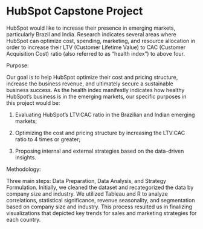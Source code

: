 # HubSpot Capstone Project

HubSpot would like to increase their presence in emerging markets, particularly Brazil and India. Research indicates several areas where HubSpot can optimize cost, spending, marketing, and resource allocation in order to increase their LTV (Customer Lifetime Value) to CAC (Customer Acquisition Cost) ratio (also referred to as “health index”) to above four. 

Purpose:

Our goal is to help HubSpot optimize their cost and pricing structure, increase the business revenue, and ultimately secure a sustainable business success. As the health index manifestly indicates how healthy HubSpot’s business is in the emerging markets, our specific purposes in this project would be: 

1) Evaluating HubSpot’s LTV:CAC ratio in the Brazilian and Indian emerging markets;

2) Optimizing the cost and pricing structure by increasing the LTV:CAC ratio to 4 times or greater; 

3) Proposing internal and external strategies based on the data-driven insights.

Methodology: 

Three main steps: Data Preparation, Data Analysis, and Strategy Formulation. Initially, we cleaned the dataset and recategorized the data by company size and industry. We utilized Tableau and R to analyze correlations, statistical significance, revenue seasonality, and segmentation based on company size and industry. This process resulted us in 
finalizing visualizations that depicted key trends for sales and marketing strategies for each country. 
